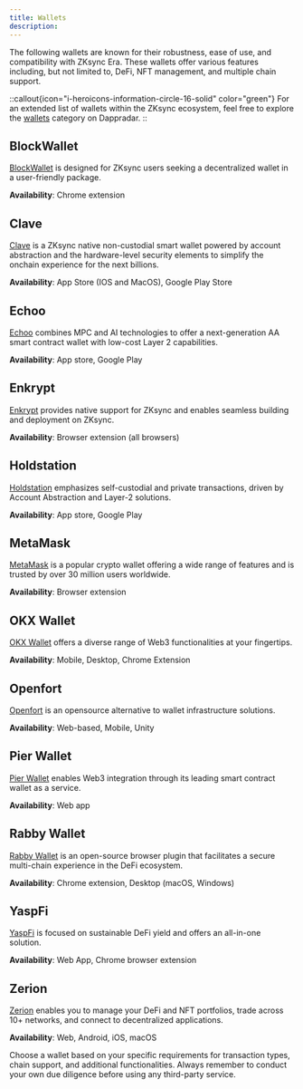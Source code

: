 ```yaml
---
title: Wallets
description:
---
```


The following wallets are known for their robustness, ease of use, and compatibility with ZKsync
Era. These wallets offer various features including, but not limited to, DeFi, NFT management,
and multiple chain support.

::callout{icon="i-heroicons-information-circle-16-solid" color="green"}
For an extended list of wallets within the ZKsync ecosystem, feel free to explore the
[wallets](https://zksync.dappradar.com/ecosystem?category=non_dapps_wallets&page=1)
category on Dappradar.
::

## BlockWallet

[BlockWallet](https://blockwallet.io/networks/zksync-wallet) is designed for ZKsync users seeking
a decentralized wallet in a user-friendly package.

**Availability**: Chrome extension

## Clave

[Clave](https://getclave.io/) is a ZKsync native non-custodial smart wallet powered by account
abstraction and the hardware-level security elements to simplify the onchain experience for the
next billions.

**Availability**: App Store (IOS and MacOS), Google Play Store

## Echoo

[Echoo](https://www.echooo.xyz/) combines MPC and AI technologies to offer a next-generation AA
smart contract wallet with low-cost Layer 2 capabilities.

**Availability**: App store, Google Play

## Enkrypt

[Enkrypt](https://www.enkrypt.com/networks/zksync-wallet/) provides native support for ZKsync and enables seamless building and deployment on ZKsync.

**Availability**: Browser extension (all browsers)

## Holdstation

[Holdstation](https://holdstation.com/) emphasizes self-custodial and private
transactions, driven by Account Abstraction and Layer-2 solutions.

**Availability**: App store, Google Play

## MetaMask

[MetaMask](https://metamask.io/) is a popular crypto wallet offering a wide range of
features and is trusted by over 30 million users worldwide.

**Availability**: Browser extension

## OKX Wallet

[OKX Wallet](https://www.okx.com/web3) offers a diverse range of Web3 functionalities
at your fingertips.

**Availability**: Mobile, Desktop, Chrome Extension

## Openfort

[Openfort](https://openfort.io) is an opensource alternative to wallet infrastructure solutions.

**Availability**: Web-based, Mobile, Unity

## Pier Wallet

[Pier Wallet](https://www.pierwallet.com/) enables Web3 integration through its leading smart contract wallet as a service.

**Availability**: Web app

## Rabby Wallet

[Rabby Wallet](https://rabby.io/) is an open-source browser plugin that facilitates a secure multi-chain experience in the DeFi ecosystem.

**Availability**: Chrome extension, Desktop (macOS, Windows)

## YaspFi

[YaspFi](https://yasp.fi/) is focused on sustainable DeFi yield and offers an all-in-one solution.

**Availability**: Web App, Chrome browser extension

## Zerion

[Zerion](https://zerion.io/) enables you to manage your DeFi and NFT portfolios, trade across 10+ networks, and connect to decentralized applications.

**Availability**: Web, Android, iOS, macOS

Choose a wallet based on your specific requirements for transaction types, chain
support, and additional functionalities. Always remember to conduct your own due
diligence before using any third-party service.
